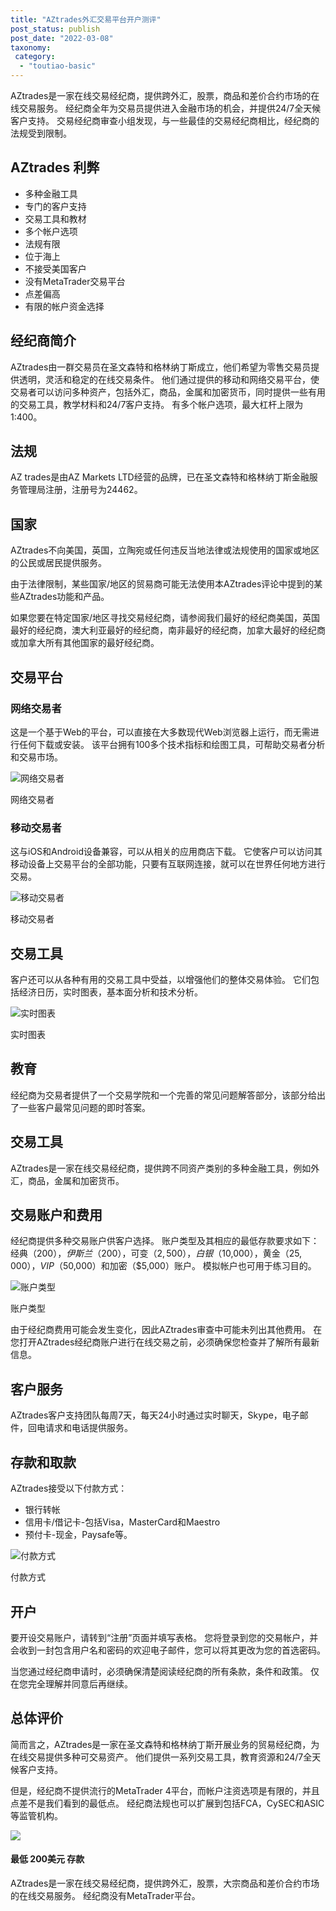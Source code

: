 ```yaml
---
title: "AZtrades外汇交易平台开户测评"
post_status: publish
post_date: "2022-03-08"
taxonomy:
 category: 
  - "toutiao-basic"
---
```


AZtrades是一家在线交易经纪商，提供跨外汇，股票，商品和差价合约市场的在线交易服务。 经纪商全年为交易员提供进入金融市场的机会，并提供24/7全天候客户支持。 交易经纪商审查小组发现，与一些最佳的交易经纪商相比，经纪商的法规受到限制。

## AZtrades 利弊
- 多种金融工具
- 专门的客户支持
- 交易工具和教材
- 多个帐户选项
- 法规有限
- 位于海上
- 不接受美国客户
- 没有MetaTrader交易平台
- 点差偏高
- 有限的帐户资金选择


## 经纪商简介

AZtrades由一群交易员在圣文森特和格林纳丁斯成立，他们希望为零售交易员提供透明，灵活和稳定的在线交易条件。 他们通过提供的移动和网络交易平台，使交易者可以访问多种资产，包括外汇，商品，金属和加密货币，同时提供一些有用的交易工具，教学材料和24/7客户支持。 有多个帐户选项，最大杠杆上限为1:400。

## 法规

AZ trades是由AZ Markets LTD经营的品牌，已在圣文森特和格林纳丁斯金融服务管理局注册，注册号为24462。

## 国家

AZtrades不向美国，英国，立陶宛或任何违反当地法律或法规使用的国家或地区的公民或居民提供服务。

由于法律限制，某些国家/地区的贸易商可能无法使用本AZtrades评论中提到的某些AZtrades功能和产品。

如果您要在特定国家/地区寻找交易经纪商，请参阅我们最好的经纪商美国，英国最好的经纪商，澳大利亚最好的经纪商，南非最好的经纪商，加拿大最好的经纪商或加拿大所有其他国家的最好经纪商。

## 交易平台

### **网络交易者**

这是一个基于Web的平台，可以直接在大多数现代Web浏览器上运行，而无需进行任何下载或安装。 该平台拥有100多个技术指标和绘图工具，可帮助交易者分析和交易市场。

![网络交易者](https://cdn.fendou.la/funstoutiao/2020/11/AZtrades-Review-Web-Trader.png "网络交易者")

网络交易者

### **移动交易者**

这与iOS和Android设备兼容，可以从相关的应用商店下载。 它使客户可以访问其移动设备上交易平台的全部功能，只要有互联网连接，就可以在世界任何地方进行交易。

![移动交易者](https://cdn.fendou.la/funstoutiao/2020/11/AZtrades-Review-Mobile-Trader.png "移动交易者")

移动交易者

## 交易工具

客户还可以从各种有用的交易工具中受益，以增强他们的整体交易体验。 它们包括经济日历，实时图表，基本面分析和技术分析。

![实时图表](https://cdn.fendou.la/funstoutiao/2020/11/AZtrades-Review-Live-Charts.jpg "实时图表")

实时图表

## 教育

经纪商为交易者提供了一个交易学院和一个完善的常见问题解答部分，该部分给出了一些客户最常见问题的即时答案。

## 交易工具

AZtrades是一家在线交易经纪商，提供跨不同资产类别的多种金融工具，例如外汇，商品，金属和加密货币。

## 交易账户和费用

经纪商提供多种交易账户供客户选择。 账户类型及其相应的最低存款要求如下：经典（$200），伊斯兰（$200），可变（$2,500），白银（$10,000），黄金（$25,000），VIP（$50,000）和加密（$5,000）账户。 模拟帐户也可用于练习目的。

![账户类型](https://cdn.fendou.la/funstoutiao/2020/11/AZtrades-Review-Account-Types.png "账户类型")

账户类型

由于经纪商费用可能会发生变化，因此AZtrades审查中可能未列出其他费用。 在您打开AZtrades经纪商账户进行在线交易之前，必须确保您检查并了解所有最新信息。

## 客户服务

AZtrades客户支持团队每周7天，每天24小时通过实时聊天，Skype，电子邮件，回电请求和电话提供服务。

## 存款和取款

AZtrades接受以下付款方式：
- 银行转帐
- 信用卡/借记卡-包括Visa，MasterCard和Maestro
- 预付卡-现金，Paysafe等。

![付款方式](https://cdn.fendou.la/funstoutiao/2020/11/AZtrades-Review-Payment-Methods-1024x92.jpg "付款方式")

付款方式

## 开户

要开设交易账户，请转到“注册”页面并填写表格。 您将登录到您的交易帐户，并会收到一封包含用户名和密码的欢迎电子邮件，您可以将其更改为您的首选密码。

当您通过经纪商申请时，必须确保清楚阅读经纪商的所有条款，条件和政策。 仅在您完全理解并同意后再继续。

## 总体评价

简而言之，AZtrades是一家在圣文森特和格林纳丁斯开展业务的贸易经纪商，为在线交易提供多种可交易资产。 他们提供一系列交易工具，教育资源和24/7全天候客户支持。

但是，经纪商不提供流行的MetaTrader 4平台，而帐户注资选项是有限的，并且点差不是我们看到的最低点。 经纪商法规也可以扩展到包括FCA，CySEC和ASIC等监管机构。

![](https://cdn.fendou.la/funstoutiao/2020/11/AZ-Trades-Logo.png)

#### 最低 **200美元** 存款

AZtrades是一家在线交易经纪商，提供跨外汇，股票，大宗商品和差价合约市场的在线交易服务。 经纪商没有MetaTrader平台。
